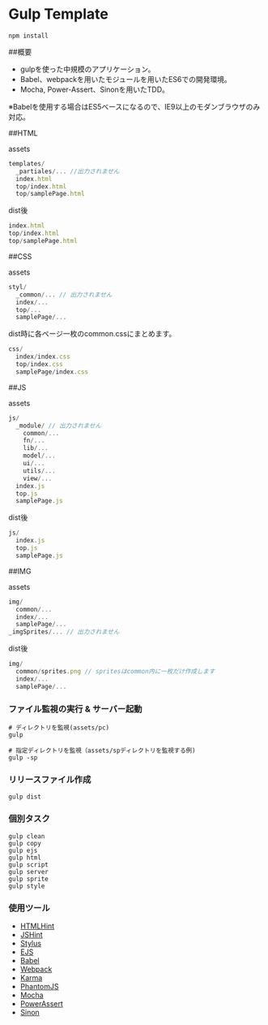# Gulp Template

```
npm install
```

##概要

- gulpを使った中規模のアプリケーション。  
- Babel、webpackを用いたモジュールを用いたES6での開発環境。  
- Mocha, Power-Assert、Sinonを用いたTDD。

※Babelを使用する場合はES5ベースになるので、IE9以上のモダンブラウザのみ対応。


##HTML

assets

```javascript
templates/
  _partiales/... //出力されません
  index.html
  top/index.html
  top/samplePage.html
```

dist後

```javascript
index.html
top/index.html
top/samplePage.html
```


##CSS

assets

```javascript
styl/
  _common/... // 出力されません
  index/...
  top/...
  samplePage/...
```

dist時に各ページ一枚のcommon.cssにまとめます。

```javascript
css/
  index/index.css
  top/index.css
  samplePage/index.css
```

##JS

assets

```javascript
js/
  _module/ // 出力されません
    common/...
    fn/...
    lib/...
    model/...
    ui/...
    utils/...
    view/...
  index.js
  top.js
  samplePage.js
```

dist後

```javascript
js/
  index.js
  top.js
  samplePage.js
```

##IMG

assets

```javascript
img/
  common/...
  index/...
  samplePage/...
_imgSprites/... // 出力されません
```

dist後

```javascript
img/
  common/sprites.png // spritesはcommon内に一枚だけ作成します
  index/...
  samplePage/...
```

### ファイル監視の実行 & サーバー起動

```
# ディレクトリを監視(assets/pc)
gulp

# 指定ディレクトリを監視（assets/spディレクトリを監視する例)
gulp -sp
```

### リリースファイル作成

```
gulp dist
```

### 個別タスク

```
gulp clean
gulp copy
gulp ejs
gulp html
gulp script
gulp server
gulp sprite
gulp style
```

### 使用ツール

- [HTMLHint](http://htmlhint.com/)
- [JSHint](http://jshint.com/)
- [Stylus](https://learnboost.github.io/stylus/)
- [EJS](http://www.embeddedjs.com/)
- [Babel](https://babeljs.io/)
- [Webpack](http://webpack.github.io/)
- [Karma](https://karma-runner.github.io/0.13/index.html)
- [PhantomJS](http://phantomjs.org/)
- [Mocha](http://mochajs.org/)
- [PowerAssert](https://github.com/power-assert-js/power-assert)
- [Sinon](http://sinonjs.org/)
